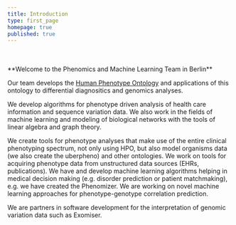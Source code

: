 ```yaml
---
title: Introduction
type: first_page
homepage: true
published: true
---
```


<br/>
<br/>
**Welcome to the Phenomics and Machine Learning Team in Berlin**

Our team develops the <a href="http:///www.human-phenotype-ontology.org" target="_new2">Human Phenotype Ontology</a> and applications of this ontology to differential diagnositics and genomics analyses. 

We develop algorithms for phenotype driven analysis of health care information and sequence variation data. We also work in the  fields of machine learning and modeling of biological networks with the tools of linear algebra and graph theory. 

We create tools for phenotype analyses that make use of the entire clinical phenotyping spectrum, not only using HPO, but also   model organisms data (we also create the uberpheno) and other ontologies. We work on tools for acquiring phenotype data from unstructured data sources (EHRs, publications). We have and develop machine learning algorithms helping in medical decision making (e.g. disorder prediction or patient matchmaking), e.g. we have created the Phenomizer. We are working on novel machine learning approaches for phenotype-genotype correlation prediction.

We are partners in software development for the interpretation of genomic variation data such as Exomiser.


